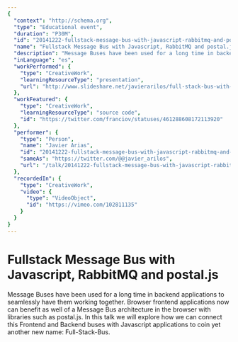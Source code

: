 ```yaml
---
{
  "context": "http://schema.org",
  "type": "Educational event",
  "duration": "P30M",
  "id": "20141222-fullstack-message-bus-with-javascript-rabbitmq-and-postaljs",
  "name": "Fullstack Message Bus with Javascript, RabbitMQ and postal.js ",
  "description": "Message Buses have been used for a long time in backend applications to seamlessly have them working together. Browser frontend applications now can benefit as well of a Message Bus architecture in the browser with libraries such as postal.js. In this talk we will explore how we can connect this Frontend and Backend buses with Javascript applications to coin yet another new name: Full-Stack-Bus.",
  "inLanguage": "es",
  "workPerformed": {
    "type": "CreativeWork",
    "learningResourceType": "presentation",
    "url": "http://www.slideshare.net/javierarilos/full-stack-bus-with-javascript-rabbitmq-and-postaljs"
  },
  "workFeatured": {
    "type": "CreativeWork",
    "learningResourceType": "source code",
    "id": "https://twitter.com/franciov/statuses/461288608172113920"
  },
  "performer": {
    "type": "Person",
    "name": "Javier Arias",
    "id": "20141222-fullstack-message-bus-with-javascript-rabbitmq-and-postaljs",
    "sameAs": "https://twitter.com/@@javier_arilos",
    "url": "/talk/20141222-fullstack-message-bus-with-javascript-rabbitmq-and-postaljs.html"
  },
  "recordedIn": {
    "type": "CreativeWork",
    "video": {
      "type": "VideoObject",
      "id": "https://vimeo.com/102811135"
    }
  }
}
---
```

# Fullstack Message Bus with Javascript, RabbitMQ and postal.js 

Message Buses have been used for a long time in backend applications to seamlessly have them working together. Browser frontend applications now can benefit as well of a Message Bus architecture in the browser with libraries such as postal.js. In this talk we will explore how we can connect this Frontend and Backend buses with Javascript applications to coin yet another new name: Full-Stack-Bus.